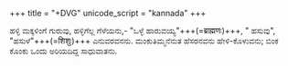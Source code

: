 +++
title = "+DVG"
unicode_script = "kannada"
+++

ಹಳ್ಳಿ ಮಕ್ಕಳಿಂಗೆ ಗುರುವು, ಹಳ್ಳಿಗೆಲ್ಲ ಗೆಳೆಯನು,-
"ಒಳ್ಳೆ ಹಾರುವಯ್ಯ"+++(=ब्राह्मणः)+++, " ಹಸುವು", "ಹಸುಳೆ"+++(=शिशुः)+++ ಎನುವರವನನು.
ಮಂಕುತಿಮ್ಮನೆನುತ ಹೆಸರನವನು ಹೇಳಿ-ಕೊಳುವನು;
ಬಿಂಕ ಕೊಂಕು ಒಂದು ಅರಿಯದಿದ್ದ ಸಾಧುವಾತನು.


